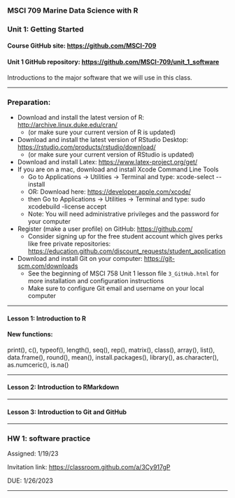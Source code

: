 ### MSCI 709 Marine Data Science with R
### Unit 1: Getting Started

#### Course GitHub site: https://github.com/MSCI-709

#### Unit 1 GitHub repository: https://github.com/MSCI-709/unit_1_software

Introductions to the major software that we will use in this class.

***

### Preparation:

-  Download and install the latest version of R: http://archive.linux.duke.edu/cran/
   + (or make sure your current version of R is updated)
-  Download and install the latest version of RStudio Desktop: https://rstudio.com/products/rstudio/download/
   + (or make sure your current version of RStudio is updated)
-  Download and install Latex: https://www.latex-project.org/get/
-  If you are on a mac, download and install Xcode Command Line Tools
   + Go to Applications -> Utilities -> Terminal and type:  xcode-select --install
   + OR: Download here: https://developer.apple.com/xcode/
   + then Go to Applications -> Utilities -> Terminal and type: sudo xcodebuild -license accept
   + Note: You will need administrative privileges and the password for your computer
-  Register (make a user profile) on GitHub: https://github.com/
   + Consider signing up for the free student account which gives perks like free private repositories: https://education.github.com/discount_requests/student_application
-  Download and install Git on your computer: https://git-scm.com/downloads
   +  See the beginning of MSCI 758 Unit 1 lesson file `3_GitHub.html` for more installation and configuration instructions
   +  Make sure to configure Git email and username on your local computer


***

#### Lesson 1: Introduction to R
#### New functions: 
print(), c(), typeof(), length(), seq(), rep(), matrix(), class(), array(), list(), data.frame(), round(), mean(), install.packages(), library(), as.character(), as.numceric(), is.na()

***

#### Lesson 2: Introduction to RMarkdown

***

#### Lesson 3: Introduction to Git and GitHub

***

### HW 1: software practice  

Assigned: 1/19/23

Invitation link: https://classroom.github.com/a/3Cy917gP

DUE: 1/26/2023

***



